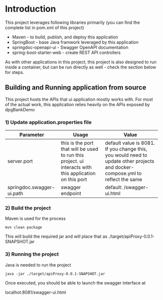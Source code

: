 # Introduction

This project leverages following libraries primarily (you can find the complete list in pom.xml of this project)

* Maven - to build, publish, and deploy this application
* SpringBoot - base Java framwork leveraged by this application
* springdoc-openapi-ui - Swagger OpenAPI documentation
* spring-boot-starter-web - create REST API controllers

As with other applications in this project, this project is also designed to run inside a container, but can be run directly as well - check the section below for steps.

## Building and Running application from source

This project hosts the APIs that ui application mostly works with.
For most of the actual work, this application relies heavily on the APIs exposed by dpgBankDemo

### 1) Update application.properties file
| Parameter | Usage | Value |
| --- | --- | --- |
| server.port | this is the port that will be used to run this project. ui interacts with this application on this port | default value is 8081. If you change this, you would need to update other projects and docker-compose.yml to reflect the same |
| springdoc.swagger-ui.path | swagger endpoint | default: /swagger-ui.html | 


### 2) Build the project
Maven is used for the process

`mvn clean package`

This will build the required jar and will place that as ./target/apiProxy-0.0.1-SNAPSHOT.jar

### 3) Running the project
Java is needed to run the project

`java -jar ./target/apiProxy-0.0.1-SNAPSHOT.jar`

Once executed, you should be able to launch the swagger interface at

localhot:8081/swagger-ui.html